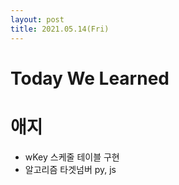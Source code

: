 ```yaml
---
layout: post
title: 2021.05.14(Fri)
---
```


# Today We Learned

# 애지

- wKey 스케줄 테이블 구현
- 알고리즘 타겟넘버 py, js
